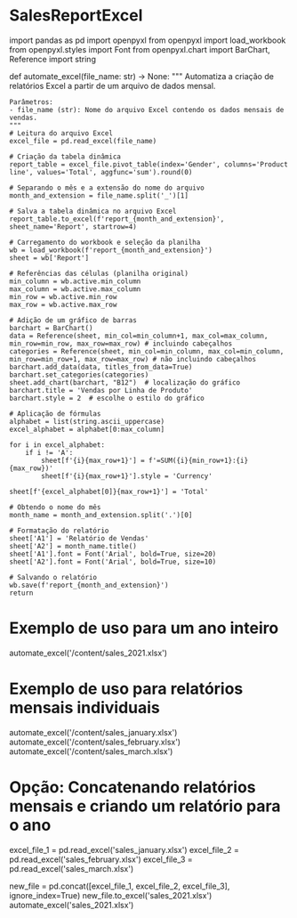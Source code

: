 # SalesReportExcel

import pandas as pd
import openpyxl
from openpyxl import load_workbook
from openpyxl.styles import Font
from openpyxl.chart import BarChart, Reference
import string

def automate_excel(file_name: str) -> None:
    """
    Automatiza a criação de relatórios Excel a partir de um arquivo de dados mensal.

    Parâmetros:
    - file_name (str): Nome do arquivo Excel contendo os dados mensais de vendas.
    """
    # Leitura do arquivo Excel
    excel_file = pd.read_excel(file_name)
    
    # Criação da tabela dinâmica
    report_table = excel_file.pivot_table(index='Gender', columns='Product line', values='Total', aggfunc='sum').round(0)
    
    # Separando o mês e a extensão do nome do arquivo
    month_and_extension = file_name.split('_')[1]
    
    # Salva a tabela dinâmica no arquivo Excel
    report_table.to_excel(f'report_{month_and_extension}', sheet_name='Report', startrow=4)
    
    # Carregamento do workbook e seleção da planilha
    wb = load_workbook(f'report_{month_and_extension}')
    sheet = wb['Report']
    
    # Referências das células (planilha original)
    min_column = wb.active.min_column
    max_column = wb.active.max_column
    min_row = wb.active.min_row
    max_row = wb.active.max_row
    
    # Adição de um gráfico de barras
    barchart = BarChart()
    data = Reference(sheet, min_col=min_column+1, max_col=max_column, min_row=min_row, max_row=max_row) # incluindo cabeçalhos
    categories = Reference(sheet, min_col=min_column, max_col=min_column, min_row=min_row+1, max_row=max_row) # não incluindo cabeçalhos
    barchart.add_data(data, titles_from_data=True)
    barchart.set_categories(categories)
    sheet.add_chart(barchart, "B12")  # localização do gráfico
    barchart.title = 'Vendas por Linha de Produto'
    barchart.style = 2  # escolhe o estilo do gráfico
    
    # Aplicação de fórmulas
    alphabet = list(string.ascii_uppercase)
    excel_alphabet = alphabet[0:max_column]
    
    for i in excel_alphabet:
        if i != 'A':
            sheet[f'{i}{max_row+1}'] = f'=SUM({i}{min_row+1}:{i}{max_row})'
            sheet[f'{i}{max_row+1}'].style = 'Currency'
    
    sheet[f'{excel_alphabet[0]}{max_row+1}'] = 'Total'
    
    # Obtendo o nome do mês
    month_name = month_and_extension.split('.')[0]
    
    # Formatação do relatório
    sheet['A1'] = 'Relatório de Vendas'
    sheet['A2'] = month_name.title()
    sheet['A1'].font = Font('Arial', bold=True, size=20)
    sheet['A2'].font = Font('Arial', bold=True, size=10)
    
    # Salvando o relatório
    wb.save(f'report_{month_and_extension}')
    return

# Exemplo de uso para um ano inteiro
automate_excel('/content/sales_2021.xlsx')

# Exemplo de uso para relatórios mensais individuais
automate_excel('/content/sales_january.xlsx')
automate_excel('/content/sales_february.xlsx')
automate_excel('/content/sales_march.xlsx')

# Opção: Concatenando relatórios mensais e criando um relatório para o ano
excel_file_1 = pd.read_excel('sales_january.xlsx')
excel_file_2 = pd.read_excel('sales_february.xlsx')
excel_file_3 = pd.read_excel('sales_march.xlsx')

new_file = pd.concat([excel_file_1, excel_file_2, excel_file_3], ignore_index=True)
new_file.to_excel('sales_2021.xlsx')
automate_excel('sales_2021.xlsx')
